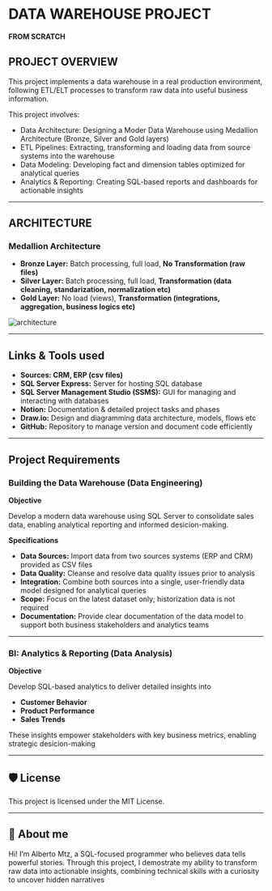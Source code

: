 # DATA WAREHOUSE PROJECT

**FROM SCRATCH**

## PROJECT OVERVIEW

This project implements a data warehouse in a real production environment, following ETL/ELT processes to transform raw data into useful business information.

This project involves:

- Data Architecture: Designing a Moder Data Warehouse using Medallion Architecture (Bronze, Silver and Gold layers)
- ETL Pipelines: Extracting, transforming and loading data from source systems into the warehouse
- Data Modeling: Developing fact and dimension tables optimized for analytical queries
- Analytics & Reporting: Creating SQL-based reports and dashboards for actionable insights

---

## ARCHITECTURE

### Medallion Architecture

- **Bronze Layer:** Batch processing, full load, **No Transformation (raw files)**
- **Silver Layer:** Batch processing, full load, **Transformation (data cleaning, standarization, normalization etc)**
- **Gold Layer:** No load (views), **Transformation (integrations, aggregation, business logics etc)**

![architecture](https://github.com/user-attachments/assets/819b5beb-a61c-4a6a-a3ab-7a24ab2d35bc)

---
## Links & Tools used

- **Sources: CRM, ERP (csv files)**
- **SQL Server Express:** Server for hosting SQL database
- **SQL Server Management Studio (SSMS):** GUI for managing and interacting with databases
- **Notion:** Documentation & detailed project tasks and phases
- **Draw.io:** Design and diagramming data architecture, models, flows etc
- **GitHub:** Repository to manage version and document code efficiently

---

## Project Requirements

### Building the Data Warehouse (Data Engineering)

**Objective**

Develop a modern data warehouse using SQL Server to consolidate sales data, enabling analytical reporting and informed desicion-making.

**Specifications**

- **Data Sources:** Import data from two sources systems (ERP and CRM) provided as CSV files
- **Data Quality:** Cleanse and resolve data quality issues prior to analysis
- **Integration:** Combine both sources into a single, user-friendly data model designed for analytical queries
- **Scope:** Focus on the latest dataset only; historization data is not required
- **Documentation:** Provide clear documentation of the data model to support both business stakeholders and analytics teams

---

### BI: Analytics & Reporting (Data Analysis)

**Objective**

Develop SQL-based analytics to deliver detailed insights into

- **Customer Behavior**
- **Product Performance**
- **Sales Trends**

These insights empower stakeholders with key business metrics, enabling strategic desicion-making

---

## **🛡️ License**

This project is licensed under the MIT License.

---

## **🌟 About me**

Hi! I’m Alberto Mtz, a SQL-focused programmer who believes data tells powerful stories. Through this project, I demostrate my ability to transform raw data into actionable insights, combining technical skills with a curiosity to uncover hidden narratives


